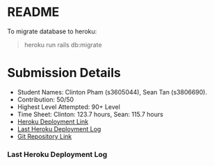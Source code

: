 # README

To migrate database to heroku:
> heroku run rails db:migrate

# Submission Details #
* Student Names: Clinton Pham (s3605044), Sean Tan (s3806690). 
* Contribution: 50/50
* Highest Level Attempted: 90+ Level
* Time Sheet: Clinton: 123.7 hours, Sean: 115.7 hours
* [Heroku Deployment Link](https://rad2021-s3605044-s3806690.herokuapp.com/)
* [Last Heroku Deployment Log](https://github.com/sean8900/RAD2021_s3605044_s3806690/blob/master/last-heroku-deployment-log.txt)
* [Git Repository Link](https://github.com/sean8900/RAD2021_s3605044_s3806690)
### Last Heroku Deployment Log ###
 